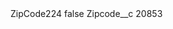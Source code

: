 <?xml version="1.0" encoding="UTF-8"?>
<CustomMetadata xmlns="http://soap.sforce.com/2006/04/metadata" xmlns:xsi="http://www.w3.org/2001/XMLSchema-instance" xmlns:xsd="http://www.w3.org/2001/XMLSchema">
    <label>ZipCode224</label>
    <protected>false</protected>
    <values>
        <field>Zipcode__c</field>
        <value xsi:type="xsd:string">20853</value>
    </values>
</CustomMetadata>
